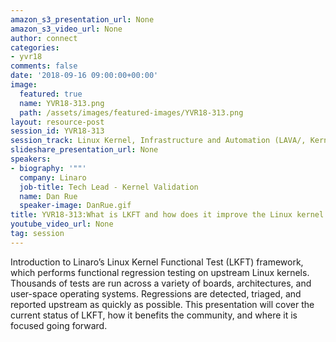 ```yaml
---
amazon_s3_presentation_url: None
amazon_s3_video_url: None
author: connect
categories:
- yvr18
comments: false
date: '2018-09-16 09:00:00+00:00'
image:
  featured: true
  name: YVR18-313.png
  path: /assets/images/featured-images/YVR18-313.png
layout: resource-post
session_id: YVR18-313
session_track: Linux Kernel, Infrastructure and Automation (LAVA/, Kernel Validation
slideshare_presentation_url: None
speakers:
- biography: '""'
  company: Linaro
  job-title: Tech Lead - Kernel Validation
  name: Dan Rue
  speaker-image: DanRue.gif
title: YVR18-313:What is LKFT and how does it improve the Linux kernel overall quality
youtube_video_url: None
tag: session
---
```


Introduction to Linaro’s Linux Kernel Functional Test (LKFT) framework, which performs functional regression testing on upstream Linux kernels. Thousands of tests are run across a variety of boards, architectures, and user-space operating systems. Regressions are detected, triaged, and reported upstream as quickly as possible.
This presentation will cover the current status of LKFT, how it benefits the community, and where it is focused going forward.